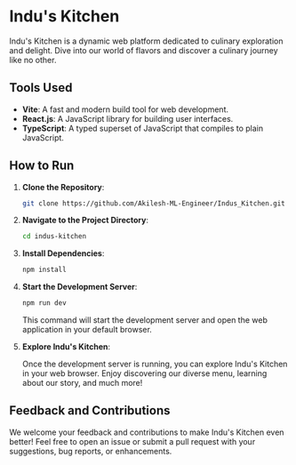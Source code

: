# Indu's Kitchen

Indu's Kitchen is a dynamic web platform dedicated to culinary exploration and delight. Dive into our world of flavors and discover a culinary journey like no other.

## Tools Used

- **Vite**: A fast and modern build tool for web development.
- **React.js**: A JavaScript library for building user interfaces.
- **TypeScript**: A typed superset of JavaScript that compiles to plain JavaScript.

## How to Run

1. **Clone the Repository**:

   ```bash
   git clone https://github.com/Akilesh-ML-Engineer/Indus_Kitchen.git
   ```

2. **Navigate to the Project Directory**:

   ```bash
   cd indus-kitchen
   ```

3. **Install Dependencies**:

   ```bash
   npm install
   ```

4. **Start the Development Server**:

   ```bash
   npm run dev
   ```

   This command will start the development server and open the web application in your default browser.

5. **Explore Indu's Kitchen**:

   Once the development server is running, you can explore Indu's Kitchen in your web browser. Enjoy discovering our diverse menu, learning about our story, and much more!

## Feedback and Contributions

We welcome your feedback and contributions to make Indu's Kitchen even better! Feel free to open an issue or submit a pull request with your suggestions, bug reports, or enhancements.
